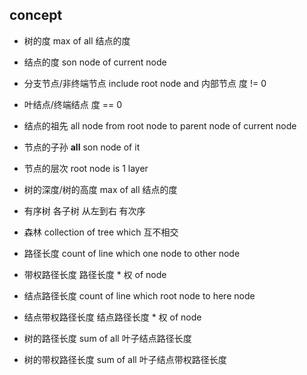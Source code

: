 ##  concept

* 树的度
max of all 结点的度

* 结点的度
son node of current node

* 分支节点/非终端节点
include root node and 内部节点
度 != 0

* 叶结点/终端结点
度 == 0

* 结点的祖先
all node from root node to parent node of current node

* 节点的子孙
**all** son node of it

* 节点的层次
root node is 1 layer

* 树的深度/树的高度
max of all 结点的度

* 有序树
各子树 从左到右 有次序

* 森林
collection of tree which 互不相交

* 路径长度
count of line which one node to other node

* 带权路径长度
路径长度 * 权 of node

* 结点路径长度
count of line which root node to here node

* 结点带权路径长度
结点路径长度 * 权 of node

* 树的路径长度
sum of all 叶子结点路径长度

* 树的带权路径长度
sum of all 叶子结点带权路径长度
